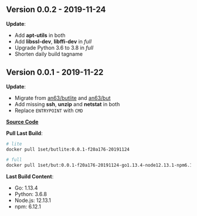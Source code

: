 ## Version 0.0.2 - 2019-11-24

**Update**:

* Add **apt-utils** in both
* Add **libssl-dev**, **libffi-dev** in *full*
* Upgrade Python 3.6 to 3.8 in *full*
* Shorten daily build tagname


## Version 0.0.1 - 2019-11-22

**Update**:

* Migrate from [an63/butlite](https://hub.docker.com/r/an63/butlite) and [an63/but](https://hub.docker.com/r/an63/but)
* Add missing **ssh**, **unzip** and **netstat** in both
* Replace `ENTRYPOINT` with `CMD`

[**Source Code**](https://github.com/1set/but/releases/tag/0.0.1)

**Pull Last Build**:

```bash
# lite
docker pull 1set/butlite:0.0.1-f20a176-20191124

# full
docker pull 1set/but:0.0.1-f20a176-20191124-go1.13.4-node12.13.1-npm6.12.1-python3.6.8
```

**Last Build Content**:

* Go: 1.13.4
* Python: 3.6.8
* Node.js: 12.13.1
* npm: 6.12.1
